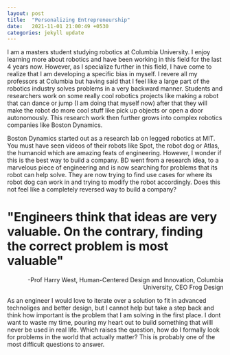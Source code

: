 ```yaml
---
layout: post
title:  "Personalizing Entrepreneurship"
date:   2021-11-01 21:00:49 +0530
categories: jekyll update
---
```


I am a masters student studying robotics at Columbia University. I enjoy learning more about robotics and have been working in this field for the last 4 years now. However, as I  specialize further in this field, I have come to realize that I am developing a specific bias in myself. I revere all my professors at Columbia but having said that I feel like a large part of the robotics industry solves problems in a very backward manner. Students and researchers work on some really cool robotics projects like making a robot that can dance or jump (I am doing that myself now) after that they will make the robot do more cool stuff like pick up objects or open a door autonomously. This research work then further grows into complex robotics companies like Boston Dynamics.

Boston Dynamics started out as a research lab on legged robotics at MIT. You must have seen videos of their robots like Spot, the robot dog or Atlas, the humanoid which are amazing feats of engineering. However, I wonder if this is the best way to build a company. BD went from a research idea, to a marvelous piece of engineering and is now searching for problems that its robot can help solve. They are now trying to find use cases for where its robot dog can work in and trying to modify the robot accordingly. Does this not feel like a completely reversed way to build a company?

# "Engineers think that ideas are very valuable. On the contrary, finding the correct problem is most valuable"
<div style="text-align: right"> -Prof Harry West, Human-Centered Design and Innovation, Columbia University, CEO Frog Design

</div>

As an engineer I would love to iterate over a solution to fit in advanced technoliges and better design, but I cannot help but take a step back and think how important is the problem that I am solving in the first place. I dont want to waste my time, pouring my heart out to build something that willl never be used in real life. Which raises the question, how do I formally look for problems in the world that actually matter? This is probably one of the most difficult questions to answer.